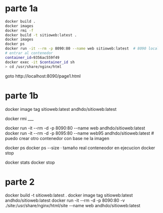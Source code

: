 # parte 1a
```bash
docker build .
docker images
docker rmi -f 
docker build -t sitioweb:latest .
docker images
docker ps
docker run -it --rm -p 8090:80 --name web sitioweb:latest  # 8090 local 80 imagen
# entrar al contenedor
container_id=9356ac559f49
docker exec -it $container_id sh
> cd /usr/share/nginx/html
```
goto http://localhost:8090/page1.html


# parte 1b

docker image tag sitioweb:latest andhdo/sitioweb:latest

docker rmi ___

docker run -it --rm -d -p 8090:80 --name web andhdo/sitioweb:latest
docker run -it --rm -d -p 8095:80 --name web95 andhdo/sitioweb:latest # puedo crear otro contenedor con base ne la imagen

docker ps
docker ps --size · tamaño real conteneodor en ejecucion
docker stop <container-id>

docker stats
docker stop

# parte 2

docker build -t sitioweb:latest .
docker image tag sitioweb:latest andhdo/sitioweb:latest
docker run -it --rm -d -p 8090:80 -v ./site:/usr/share/nginx/html/site --name web andhdo/sitioweb:latest 
